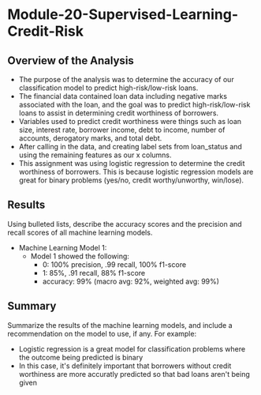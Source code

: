 # Module-20-Supervised-Learning-Credit-Risk

## Overview of the Analysis

* The purpose of the analysis was to determine the accuracy of our classification model to predict high-risk/low-risk loans.
* The financial data contained loan data including negative marks associated with the loan, and the goal was to predict high-risk/low-risk loans to assist in determining credit worthiness of borrowers.
* Variables used to predict credit worthiness were things such as loan size, interest rate, borrower income, debt to income, number of accounts, derogatory marks, and total debt.
* After calling in the data, and creating label sets from loan_status and using the remaining features as our x columns.
* This assignment was using logistic regression to determine the credit worthiness of borrowers. This is because logistic regression models are great for binary problems (yes/no, credit worthy/unworthy, win/lose).

## Results

Using bulleted lists, describe the accuracy scores and the precision and recall scores of all machine learning models.

* Machine Learning Model 1:
    * Model 1 showed the following:
        - 0: 100% precision, .99 recall, 100% f1-score
        - 1: 85%, .91 recall, 88% f1-score
        - accuracy: 99% (macro avg: 92%, weighted avg: 99%)

## Summary

Summarize the results of the machine learning models, and include a recommendation on the model to use, if any. For example:

* Logistic regression is a great model for classification problems where the outcome being predicted is binary
* In this case, it's definitely important that borrowers without credit worthiness are more accuratly predicted so 
    that bad loans aren't being given